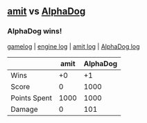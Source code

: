 ## [amit](<../../amit/README.md>) vs [AlphaDog](<../../AlphaDog/README.md>)
### AlphaDog wins!

[gamelog](<gamelog.json>) | [engine log](<engine>) | [amit log](<amit>) | [AlphaDog log](<AlphaDog>)

|              | amit | AlphaDog |
| ------------ | ---- | -------- |
| Wins         |   +0 |       +1 |
| Score        |    0 |     1000 |
| Points Spent | 1000 |     1000 |
| Damage       |    0 |      101 |
